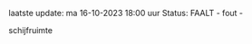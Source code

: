 laatste update: 
ma 16-10-2023 18:00   uur 
Status: FAALT - fout - 
<div class="service R">schijfruimte</div>
